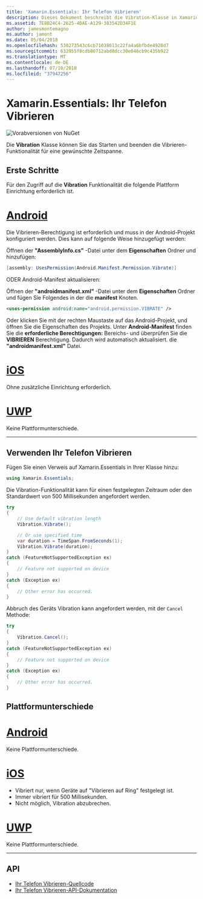 ```yaml
---
title: 'Xamarin.Essentials: Ihr Telefon Vibrieren'
description: Dieses Dokument beschreibt die Vibration-Klasse in Xamarin.Essentials, was Ihnen das Starten und beenden die Vibrieren-Funktionalität für eine gewünschte Zeitspanne.
ms.assetid: 7E8B24C4-2625-4DAE-A129-383542D34F1E
author: jamesmontemagno
ms.author: jamont
ms.date: 05/04/2018
ms.openlocfilehash: 530273543c6cb71038613c22fa4a6bfbde4928d7
ms.sourcegitcommit: 632955f8cdb80712abd8dcc30e046cb9c435b922
ms.translationtype: MT
ms.contentlocale: de-DE
ms.lasthandoff: 07/10/2018
ms.locfileid: "37947256"
---
```

# <a name="xamarinessentials-vibration"></a>Xamarin.Essentials: Ihr Telefon Vibrieren

![Vorabversionen von NuGet](~/media/shared/pre-release.png)

Die **Vibration** Klasse können Sie das Starten und beenden die Vibrieren-Funktionalität für eine gewünschte Zeitspanne.

## <a name="getting-started"></a>Erste Schritte

Für den Zugriff auf die **Vibration** Funktionalität die folgende Plattform Einrichtung erforderlich ist.

# <a name="androidtabandroid"></a>[Android](#tab/android)

Die Vibrieren-Berechtigung ist erforderlich und muss in der Android-Projekt konfiguriert werden. Dies kann auf folgende Weise hinzugefügt werden:

Öffnen der **"AssemblyInfo.cs"** -Datei unter dem **Eigenschaften** Ordner und hinzufügen:

```csharp
[assembly: UsesPermission(Android.Manifest.Permission.Vibrate)]
```

ODER Android-Manifest aktualisieren:

Öffnen der **"androidmanifest.xml"** -Datei unter dem **Eigenschaften** Ordner und fügen Sie Folgendes in der die **manifest** Knoten.

```xml
<uses-permission android:name="android.permission.VIBRATE" />
```

Oder klicken Sie mit der rechten Maustaste auf das Android-Projekt, und öffnen Sie die Eigenschaften des Projekts. Unter **Android-Manifest** finden Sie die **erforderliche Berechtigungen:** Bereichs- und überprüfen Sie die **VIBRIEREN** Berechtigung. Dadurch wird automatisch aktualisiert. die **"androidmanifest.xml"** Datei.

# <a name="iostabios"></a>[iOS](#tab/ios)

Ohne zusätzliche Einrichtung erforderlich.

# <a name="uwptabuwp"></a>[UWP](#tab/uwp)

Keine Plattformunterschiede.

-----

## <a name="using-vibration"></a>Verwenden Ihr Telefon Vibrieren

Fügen Sie einen Verweis auf Xamarin.Essentials in Ihrer Klasse hinzu:

```csharp
using Xamarin.Essentials;
```

Die Vibration-Funktionalität kann für einen festgelegten Zeitraum oder den Standardwert von 500 Millisekunden angefordert werden.

```csharp
try
{
    // Use default vibration length
    Vibration.Vibrate();

    // Or use specified time
    var duration = TimeSpan.FromSeconds(1);
    Vibration.Vibrate(duration);
}
catch (FeatureNotSupportedException ex)
{
    // Feature not supported on device
}
catch (Exception ex)
{
    // Other error has occurred.
}
```

Abbruch des Geräts Vibration kann angefordert werden, mit der `Cancel` Methode:

```csharp
try
{
    Vibration.Cancel();
}
catch (FeatureNotSupportedException ex)
{
    // Feature not supported on device
}
catch (Exception ex)
{
    // Other error has occurred.
}
```

## <a name="platform-differences"></a>Plattformunterschiede

# <a name="androidtabandroid"></a>[Android](#tab/android)

Keine Plattformunterschiede.

# <a name="iostabios"></a>[iOS](#tab/ios)

* Vibriert nur, wenn Geräte auf "Vibrieren auf Ring" festgelegt ist.
* Immer vibriert für 500 Millisekunden.
* Nicht möglich, Vibration abzubrechen.

# <a name="uwptabuwp"></a>[UWP](#tab/uwp)

Keine Plattformunterschiede.

-----

## <a name="api"></a>API

- [Ihr Telefon Vibrieren-Quellcode](https://github.com/xamarin/Essentials/tree/master/Xamarin.Essentials/Vibration)
- [Ihr Telefon Vibrieren-API-Dokumentation](xref:Xamarin.Essentials.Vibration)
